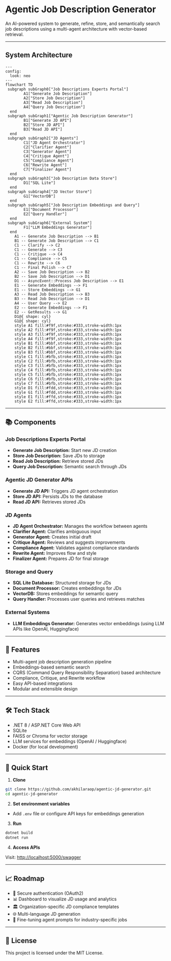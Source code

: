 
# Agentic Job Description Generator

An AI-powered system to generate, refine, store, and semantically search job descriptions using a multi-agent architecture with vector-based retrieval.

---

## System Architecture

```mermaid
---
config:
  look: neo
---
flowchart TD
 subgraph subGraph0["Job Descriptions Experts Portal"]
        A1["Generate Job Description"]
        A2["Store Job Description"]
        A3["Read Job Description"]
        A4["Query Job Description"]
  end
 subgraph subGraph1["Agentic Job Description Generator"]
        B1["Generate JD API"]
        B2["Store JD API"]
        B3["Read JD API"]
  end
 subgraph subGraph2["JD Agents"]
        C1["JD Agent Orchestrator"]
        C2["Clarifier Agent"]
        C3["Generator Agent"]
        C4["Critique Agent"]
        C5["Compliance Agent"]
        C6["Rewrite Agent"]
        C7["Finalizer Agent"]
  end
 subgraph subGraph3["Job Description Data Store"]
        D1["SQL Lite"]
  end
 subgraph subGraph4["JD Vector Store"]
        G1["VectorDB"]
  end
 subgraph subGraph5["Job Description Embeddings and Query"]
        E1["Document Processor"]
        E2["Query Handler"]
  end
 subgraph subGraph6["External System"]
        F1["LLM Embeddings Generator"]
  end
    A1 -- Generate Job Description --> B1
    B1 -- Generate Job Description --> C1
    C1 -- Clarify --> C2
    C1 -- Generate --> C3
    C1 -- Critique --> C4
    C1 -- Compliance --> C5
    C1 -- Rewrite --> C6
    C1 -- Final Polish --> C7
    A2 -- Save Job Description --> B2
    B2 -- Save Job Description --> D1
    D1 -- AsyncEvent::Process Job Description --> E1
    E1 -- Generate Embeddings --> F1
    E1 -- Store Embeddings --> G1
    A3 -- Read Job Description --> B3
    B3 -- Read Job Description --> D1
    A4 -- User Query --> E2
    E2 -- Generate Embeddings --> F1
    E2 -- GetResults --> G1
    D1@{ shape: cyl}
    G1@{ shape: cyl}
    style A1 fill:#f9f,stroke:#333,stroke-width:1px
    style A2 fill:#f9f,stroke:#333,stroke-width:1px
    style A3 fill:#f9f,stroke:#333,stroke-width:1px
    style A4 fill:#f9f,stroke:#333,stroke-width:1px
    style B1 fill:#bbf,stroke:#333,stroke-width:1px
    style B2 fill:#bbf,stroke:#333,stroke-width:1px
    style B3 fill:#bbf,stroke:#333,stroke-width:1px
    style C1 fill:#bfb,stroke:#333,stroke-width:1px
    style C2 fill:#bfb,stroke:#333,stroke-width:1px
    style C3 fill:#bfb,stroke:#333,stroke-width:1px
    style C4 fill:#bfb,stroke:#333,stroke-width:1px
    style C5 fill:#bfb,stroke:#333,stroke-width:1px
    style C6 fill:#bfb,stroke:#333,stroke-width:1px
    style C7 fill:#bfb,stroke:#333,stroke-width:1px
    style D1 fill:#fdd,stroke:#333,stroke-width:1px
    style G1 fill:#fdd,stroke:#333,stroke-width:1px
    style E1 fill:#ffd,stroke:#333,stroke-width:1px
    style E2 fill:#ffd,stroke:#333,stroke-width:1px
```

---

## 📚 Components

### Job Descriptions Experts Portal
- **Generate Job Description:** Start new JD creation
- **Store Job Description:** Save JDs to storage
- **Read Job Description:** Retrieve stored JDs
- **Query Job Description:** Semantic search through JDs

### Agentic JD Generator APIs
- **Generate JD API:** Triggers JD agent orchestration
- **Store JD API:** Persists JDs to the database
- **Read JD API:** Retrieves stored JDs

### JD Agents
- **JD Agent Orchestrator:** Manages the workflow between agents
- **Clarifier Agent:** Clarifies ambiguous input
- **Generator Agent:** Creates initial draft
- **Critique Agent:** Reviews and suggests improvements
- **Compliance Agent:** Validates against compliance standards
- **Rewrite Agent:** Improves flow and style
- **Finalizer Agent:** Prepares JD for final storage

### Storage and Query
- **SQL Lite Database:** Structured storage for JDs
- **Document Processor:** Creates embeddings for JDs
- **VectorDB:** Stores embeddings for semantic query
- **Query Handler:** Processes user queries and retrieves matches

### External Systems
- **LLM Embeddings Generator:** Generates vector embeddings (using LLM APIs like OpenAI, Huggingface)

---

## 🚀 Features

- Multi-agent job description generation pipeline
- Embeddings-based semantic search
- CQRS (Command Query Responsibility Separation) based architecture
- Compliance, Critique, and Rewrite workflow
- Easy API-based integrations
- Modular and extensible design

---

## 🛠️ Tech Stack

- .NET 8 / ASP.NET Core Web API
- SQLite
- FAISS or Chroma for vector storage
- LLM services for embeddings (OpenAI / Huggingface)
- Docker (for local development)

---

## 🏁 Quick Start

1. **Clone**

```bash
git clone https://github.com/akhilaraop/agentic-jd-generator.git
cd agentic-jd-generator
```

2. **Set environment variables**

- Add `.env` file or configure API keys for embeddings generation

3. **Run**

```bash
dotnet build
dotnet run
```

4. **Access APIs**

Visit: [http://localhost:5000/swagger](http://localhost:5000/swagger)

---

## 📈 Roadmap

- 🔐 Secure authentication (OAuth2)
- 📊 Dashboard to visualize JD usage and analytics
- 🏛️ Organization-specific JD compliance templates
- 🌐 Multi-language JD generation
- 🧠 Fine-tuning agent prompts for industry-specific jobs

---

## 📄 License

This project is licensed under the MIT License.

